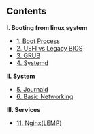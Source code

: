## Contents

**I. Booting from linux system**  
* [1. Boot Process](https://github.com/nicehs/Linux-Administrator/blob/main/1.%20Boot%20Process.md)
* [2. UEFI vs Legacy BIOS](https://github.com/nicehs/Linux-Administrator/blob/main/2.%20UEFI%20vs%20Legacy%20BIOS.md)
* [3. GRUB](https://github.com/nicehs/Linux-Administrator/blob/main/3.%20GRUB.md)
* [4. Systemd](https://github.com/nicehs/Linux-Administrator/blob/main/4.%20Systemd.md)  

**II. System**
* [5. Journald](https://github.com/nicehs/Linux-Administrator/blob/main/5.%20Journald.md)
* [6. Basic Networking](https://github.com/nicehs/Linux-Administrator/blob/main/6.%20Basic%20Networking.md)

**III. Services**
* [11. Nginx(LEMP)](https://github.com/nicehs/Linux-Administrator/blob/main/11.%20Nginx%20(LEMP).md)
